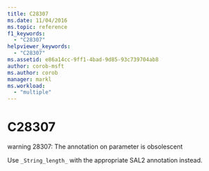 ```yaml
---
title: C28307
ms.date: 11/04/2016
ms.topic: reference
f1_keywords:
  - "C28307"
helpviewer_keywords:
  - "C28307"
ms.assetid: e86a14cc-9ff1-4bad-9d85-93c739704ab8
author: corob-msft
ms.author: corob
manager: markl
ms.workload:
  - "multiple"
---
```

# C28307
warning 28307: The annotation on parameter is obsolescent

 Use `_String_length_` with the appropriate SAL2 annotation instead.
